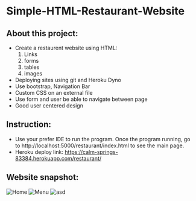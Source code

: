 # Simple-HTML-Restaurant-Website

##  About this project:
- Create a restaurent website using HTML:
  1. Links
  2. forms
  3. tables
  4. images
- Deploying sites using git and Heroku Dyno
- Use bootstrap, Navigation Bar
- Custom CSS on an external file
- Use form and user be able to navigate between page 
- Good user centered design

##  Instruction:
- Use your prefer IDE to run the program. Once the program running, go to http://localhost:5000/restaurant/index.html to see the main page.
- Heroku deploy link:  https://calm-springs-83384.herokuapp.com/restaurant/

## Website snapshot:
![Home](https://user-images.githubusercontent.com/85131332/121980751-61a98500-cd41-11eb-8a3c-2119d10965d1.PNG)
![Menu](https://user-images.githubusercontent.com/85131332/121980761-666e3900-cd41-11eb-9128-e24fb634bf23.PNG)
![asd](https://user-images.githubusercontent.com/85131332/121980771-69692980-cd41-11eb-841b-8e7ae11fd324.PNG)
